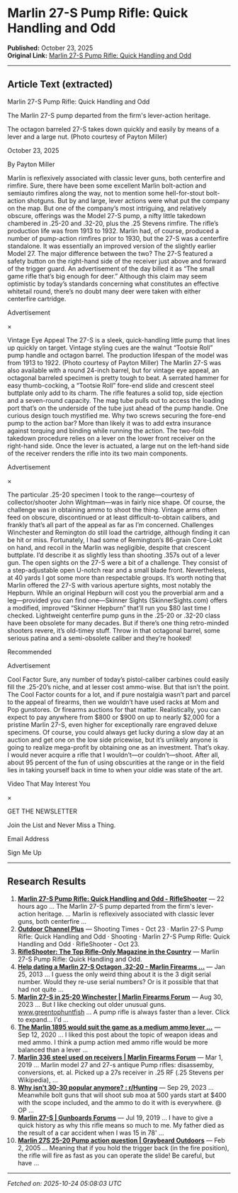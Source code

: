 # Marlin 27-S Pump Rifle: Quick Handling and Odd

**Published:** October 23, 2025  
**Original Link:** [Marlin 27-S Pump Rifle: Quick Handling and Odd](https://www.rifleshootermag.com/editorial/marlin-27s-pump-rifle-review/538457)

---

## Article Text (extracted)

Marlin 27-S Pump Rifle: Quick Handling and Odd

The Marlin 27-S pump departed from the firm's lever-action heritage.

 The octagon barreled 27-S takes down quickly and easily by means of a lever and a large nut. (Photo courtesy of Payton Miller)

October 23, 2025

By Payton Miller

Marlin
 is reflexively associated with classic lever guns, both centerfire and rimfire. Sure, there have been some excellent Marlin bolt-action and semiauto rimfires along the way, not to mention some hell-for-stout bolt-action shotguns. But by and large, lever actions were what put the company on the map.
But one of the company’s most intriguing, and relatively obscure, offerings was the Model 27-S pump, a nifty little takedown chambered in .25-20 and .32-20, plus the .25 Stevens rimfire. The rifle’s production life was from 1913 to 1932.
Marlin had, of course, produced a number of pump-action rimfires prior to 1930, but the 27-S was a centerfire standalone. It was essentially an improved version of the slightly earlier Model 27. The major difference between the two? The 27-S featured a safety button on the right-hand side of the receiver just above and forward of the trigger guard.
An advertisement of the day billed it as “The small game rifle that’s big enough for deer.” Although this claim may seem optimistic by today’s standards concerning what constitutes an effective whitetail round, there’s no doubt many deer were taken with either centerfire cartridge.

Advertisement

×

Vintage Eye Appeal
The 27-S is a sleek, quick-handling little pump that lines up quickly on target. Vintage styling cues are the walnut “Tootsie Roll” pump handle and octagon barrel. The production lifespan of the model was from 1913 to 1922. (Photo courtesy of Payton Miller)
The Marlin 27-S was also available with a round 24-inch barrel, but for vintage eye appeal, an octagonal barreled specimen is pretty tough to beat. A serrated hammer for easy thumb-cocking, a “Tootsie Roll” fore-end slide and crescent steel buttplate only add to its charm.
The rifle features a solid top, side ejection and a seven-round capacity. The mag tube pulls out to access the loading port that’s on the underside of the tube just ahead of the pump handle. One curious design touch mystified me. Why two screws securing the fore-end pump to the action bar? More than likely it was to add extra insurance against torquing and binding while running the action.
The two-fold takedown procedure relies on a lever on the lower front receiver on the right-hand side. Once the lever is actuated, a large nut on the left-hand side of the receiver renders the rifle into its two main components.

Advertisement

×

The particular .25-20 specimen I took to the range—courtesy of collector/shooter John Wightman—was in fairly nice shape. Of course, the challenge was in obtaining ammo to shoot the thing. Vintage arms often feed on obscure, discontinued or at least difficult-to-obtain calibers, and frankly that’s all part of the appeal as far as I’m concerned.
Challenges
Winchester and Remington do still load the cartridge, although finding it can be hit or miss. Fortunately, I had some of Remington’s 86-grain Core-Lokt on hand, and recoil in the Marlin was negligible, despite that crescent buttplate. I’d describe it as slightly less than shooting .357s out of a lever gun.
The open sights on the 27-S were a bit of a challenge. They consist of a step-adjustable open U-notch rear and a small blade front. Nevertheless, at 40 yards I got some more than respectable groups.
It’s worth noting that Marlin offered the 27-S with various aperture sights, most notably the Hepburn. While an original Hepburn will cost you the proverbial arm and a leg—provided you can find one—Skinner Sights (SkinnerSights.com) offers a modified, improved “Skinner Hepburn” that’ll run you $80 last time I checked.
Lightweight centerfire pump guns in the .25-20 or .32-20 class have been obsolete for many decades. But if there’s one thing retro-minded shooters revere, it’s old-timey stuff. Throw in that octagonal barrel, some serious patina and a semi-obsolete caliber and they’re hooked!

Recommended

Advertisement

Cool Factor
Sure, any number of today’s pistol-caliber carbines could easily fill the .25-20’s niche, and at lesser cost ammo-wise. But that isn’t the point. The Cool Factor counts for a lot, and if pure nostalgia wasn’t part and parcel to the appeal of firearms, then we wouldn’t have used racks at Mom and Pop gunstores. Or firearms auctions for that matter.
Realistically, you can expect to pay anywhere from $800 or $900 on up to nearly $2,000 for a pristine Marlin 27-S, even higher for exceptionally rare engraved deluxe specimens. Of course, you could always get lucky during a slow day at an auction and get one on the low side pricewise, but it’s unlikely anyone is going to realize mega-profit by obtaining one as an investment.
That’s okay. I would never acquire a rifle that I wouldn’t—or couldn’t—shoot. After all, about 95 percent of the fun of using obscurities at the range or in the field lies in taking yourself back in time to when your oldie was state of the art.

Video That May Interest You

×

GET THE NEWSLETTER

 Join the List and Never Miss a Thing.

Email Address

Sign Me Up

---

## Research Results

1. **[Marlin 27-S Pump Rifle: Quick Handling and Odd - RifleShooter](https://www.rifleshootermag.com/editorial/marlin-27s-pump-rifle-review/538457)** — 22 hours ago ... The Marlin 27-S pump departed from the firm's lever-action heritage. ... Marlin is reflexively associated with classic lever guns, both centerfire ...
2. **[Outdoor Channel Plus](https://www.outdoorchannelplus.com/)** — Shooting Times - Oct 23 · Marlin 27-S Pump Rifle: Quick Handling and Odd · Shooting · Marlin 27-S Pump Rifle: Quick Handling and Odd · RifleShooter - Oct 23.
3. **[RifleShooter: The Top Rifle-Only Magazine in the Country](https://www.rifleshootermag.com/)** — Marlin 27-S Pump Rifle: Quick Handling and Odd.
4. **[Help dating a Marlin 27-S Octagon .32-20 - Marlin Firearms ...](https://marlin-collectors.com/forum/viewtopic.php?t=22215)** — Jan 25, 2013 ... I guess the only weird thing about it is the 3 digit serial number. Would they re-use serial numbers? Or is it possible that that had not quite ...
5. **[Marlin 27-S in 25-20 Winchester | Marlin Firearms Forum](https://www.marlinowners.com/threads/marlin-27-s-in-25-20-winchester.658955/)** — Aug 30, 2023 ... But I like checking out older unusual guns. www.greentophuntfish ... A pump rifle is always faster than a lever. Click to expand... I'd ...
6. **[The Marlin 1895 would suit the game as a medium ammo lever ...](https://www.reddit.com/r/HuntShowdown/comments/iri18z/the_marlin_1895_would_suit_the_game_as_a_medium/)** — Sep 12, 2020 ... I liked this post about the topic of weapon ideas and med ammo. I think a pump action med ammo rifle would be more balanced than a lever ...
7. **[Marlin 336 steel used on receivers | Marlin Firearms Forum](https://www.marlinowners.com/threads/marlin-336-steel-used-on-receivers.583509/)** — Mar 1, 2019 ... Marlin model 27 and 27-s antique Pump rifles: disassemby, conversions, et. al. Picked up a 27s receiver in .25 RF (.25 Stevens per Wikipedia), ...
8. **[Why isn't 30-30 popular anymore? : r/Hunting](https://www.reddit.com/r/Hunting/comments/16usibo/why_isnt_3030_popular_anymore/)** — Sep 29, 2023 ... Meanwhile bolt guns that will shoot sub moa at 500 yards start at $400 with the scope included, and the ammo to do it with is everywhere. @ OP ...
9. **[Marlin 27-S | Gunboards Forums](https://www.gunboards.com/threads/marlin-27-s.1102215/)** — Jul 19, 2019 ... I have to give a quick history as why this rifle means so much to me. My father died as the result of a car accident when I was 15 in 78' ...
10. **[Marlin 27S 25-20 Pump action question | Graybeard Outdoors](https://www.go2gbo.com/threads/marlin-27s-25-20-pump-action-question.41557/)** — Feb 2, 2005 ... Meaning that if you hold the trigger back (in the fire position), the rifle will fire as fast as you can operate the slide! Be careful, but have ...

---

*Fetched on: 2025-10-24 05:08:03 UTC*